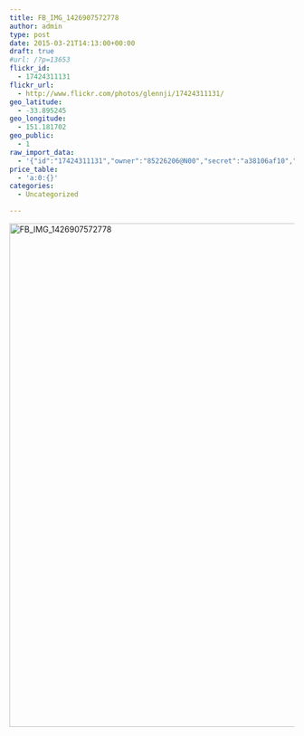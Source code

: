 ```yaml
---
title: FB_IMG_1426907572778
author: admin
type: post
date: 2015-03-21T14:13:00+00:00
draft: true
#url: /?p=13653
flickr_id:
  - 17424311131
flickr_url:
  - http://www.flickr.com/photos/glennji/17424311131/
geo_latitude:
  - -33.895245
geo_longitude:
  - 151.181702
geo_public:
  - 1
raw_import_data:
  - '{"id":"17424311131","owner":"85226206@N00","secret":"a38106af10","server":"8847","farm":9,"title":"FB_IMG_1426907572778","ispublic":0,"isfriend":0,"isfamily":0,"description":{"_content":""},"dateupload":"1431091238","lastupdate":"1431091248","datetaken":"2015-03-21 14:13:00","datetakengranularity":"0","datetakenunknown":"0","ownername":"glennji","tags":"","machine_tags":"","originalsecret":"51c87e059a","originalformat":"jpg","latitude":"-33.895245","longitude":"151.181702","accuracy":"16","context":0,"place_id":"mVM9SAlWULg30esh","woeid":"7225564","geo_is_family":0,"geo_is_friend":0,"geo_is_contact":0,"geo_is_public":0,"media":"photo","media_status":"ready","url_o":"https://farm9.staticflickr.com/8847/17424311131_51c87e059a_o.jpg","height_o":"4208","width_o":"3120"}'
price_table:
  - 'a:0:{}'
categories:
  - Uncategorized

---
```

<p class="flickr-image">
  <a href="http://www.flickr.com/photos/glennji/17424311131/" class="flickr-link"><img src="/wp-content/uploads/2015/03/17424311131_51c87e059a_o-759x1024.jpg" width="660" height="890" alt="FB_IMG_1426907572778" class="keyring-img" /></a>
</p>
